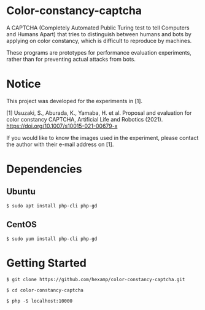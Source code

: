 # Color-constancy-captcha
A CAPTCHA (Completely Automated Public Turing test to tell Computers and Humans Apart) that tries to distinguish between humans and bots by applying on color constancy, which is difficult to reproduce by machines.

These programs are prototypes for performance evaluation experiments, rather than for preventing actual attacks from bots.

# Notice
This project was developed for the experiments in [1].

[1] Usuzaki, S., Aburada, K., Yamaba, H. et al. Proposal and evaluation for color constancy CAPTCHA, Artificial Life and Robotics (2021). https://doi.org/10.1007/s10015-021-00679-x

If you would like to know the images used in the experiment, please contact the author with their e-mail address on [1].

# Dependencies
## Ubuntu
`$ sudo apt install php-cli php-gd`

## CentOS
`$ sudo yum install php-cli php-gd`

# Getting Started
`$ git clone https://github.com/hexamp/color-constancy-captcha.git`

`$ cd color-constancy-captcha`

`$ php -S localhost:10000`
